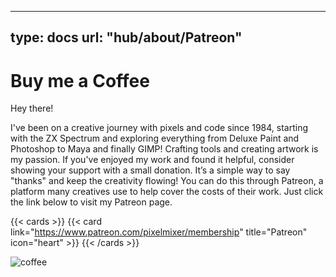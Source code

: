 
---
type: docs
url: "hub/about/Patreon"
---

# Buy me a Coffee

Hey there!

I've been on a creative journey with pixels and code since 1984, starting with the ZX Spectrum and exploring everything from Deluxe Paint and Photoshop to Maya and finally GIMP! Crafting tools and creating artwork is my passion. If you've enjoyed my work and found it helpful, consider showing your support with a small donation. It’s a simple way to say "thanks" and keep the creativity flowing! You can do this through Patreon, a platform many creatives use to help cover the costs of their work. Just click the link below to visit my Patreon page.

{{< cards >}}
  {{< card link="https://www.patreon.com/pixelmixer/membership" title="Patreon" icon="heart" >}}
{{< /cards >}}

![coffee](/images/gallery/cup.webp)